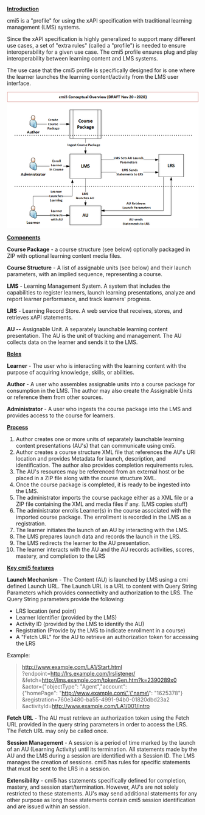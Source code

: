 
**<u>Introduction</u>**

cmi5 is a "profile" for using the xAPI specification with traditional learning management (LMS) systems.

Since the xAPI specification is highly generalized to support many different use cases, a set of "extra rules" (called a "profile") is needed to ensure interoperability for a given use case. The cmi5 profile ensures plug and play interoperability between learning content and LMS systems.

The use case that the cmi5 profile is specifically designed for is one where the learner launches the learning content/activity from the LMS user interface.

<p align="center"> <img width="720" src="https://raw.githubusercontent.com/AICC/CMI-5_Spec_Current/gh-pages/images/cmi5-concept-overview-11-20-2020.png"></p>

**<u>Components</u>**

**Course Package** - a course structure (see below) optionally packaged in ZIP with optional learning content media files.

**Course Structure** - A list of assignable units (see below) and their launch parameters, with an implied sequence, representing a course.

**LMS** - Learning Management System. A system that includes the capabilities to register learners, launch learning presentations, analyze and report learner performance, and track learners\' progress.

**LRS** - Learning Record Store. A web service that receives, stores, and retrieves xAPI statements.

**AU --** Assignable Unit. A separately launchable learning content presentation. The AU is the unit of tracking and management. The AU collects data on the learner and sends it to the LMS.

**<u>Roles</u>**

**Learner** - The user who is interacting with the learning content with the purpose of acquiring knowledge, skills, or abilities.

**Author** - A user who assembles assignable units into a course package for consumption in the LMS. The author may also create the Assignable Units or reference them from other sources.

**Administrator** - A user who ingests the course package into the LMS and provides access to the course for learners.

**<u>Process</u>**

1.  Author creates one or more units of separately launchable learning content presentations (AU's) that can communicate using cmi5.
2.  Author creates a course structure XML file that references the AU's URI location and provides Metadata for launch, description, and identification. The author also provides completion requirements rules.
3.  The AU's resources may be referenced from an external host or be placed in a ZIP file along with the course structure XML.
4.  Once the course package is completed, it is ready to be ingested into the LMS.
5.  The administrator imports the course package either as a XML file or a ZIP file containing the XML and media files if any. (LMS copies stuff)
6.  The administrator enrolls Learner(s) in the course associated with the imported course package. The enrollment is recorded in the LMS as a registration.
7.  The learner initiates the launch of an AU by interacting with the LMS.
8.  The LMS prepares launch data and records the launch in the LRS.
9.  The LMS redirects the learner to the AU presentation.
10. The learner interacts with the AU and the AU records activities, scores, mastery, and completion to the LRS

**<u>Key cmi5 features</u>**

**Launch Mechanism** - The Content (AU) is launched by LMS using a cmi defined Launch URL. The Launch URL is a URL to content with Query String Parameters which provides connectivity and authorization to the LRS. The Query String parameters provide the following:

-   LRS location (end point)
-   Learner Identifier (provided by the LMS)
-   Activity ID (provided by the LMS to identify the AU)
-   Registration (Provide by the LMS to indicate enrollment in a course)
-   A "Fetch URL" for the AU to retrieve an authorization token for accessing the LRS

Example:

> http://www.example.com/LA1/Start.html  
> ?endpoint=http://lrs.example.com/lrslistener/   
> &fetch=http://lms.example.com/tokenGen.htm?k=2390289x0   
> &actor={\"objectType\": \"Agent\",\"account\":   
> {\"homePage\": \"http://www.example.com\",\"name\": \"1625378\"}    
> &registration=760e3480-ba55-4991-94b0-01820dbd23a2   
> &activityId=http://www.example.com/LA1/001/intro

**Fetch URL** - The AU must retrieve an authorization token using the Fetch URL provided in the query string parameters in order to access the LRS. The Fetch URL may only be called once.

**Session Management** - A session is a period of time marked by the launch of an AU (Learning Activity) until its termination. All statements made by the AU and the LMS during a session are identified with a Session ID. The LMS manages the creation of sessions. cmi5 has rules for specific statements that must be sent to the LRS in a session.

**Extensibility** - cmi5 has statements specifically defined for completion, mastery, and session start/termination. However, AU's are not solely restricted to these statements. AU's may send additional statements for any other purpose as long those statements contain cmi5 session identification and are issued within an session.
